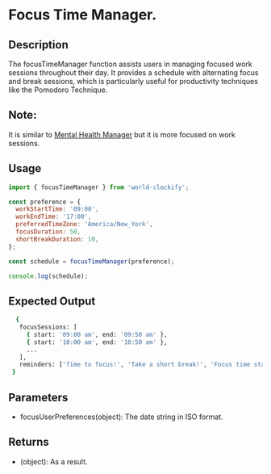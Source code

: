 # Focus Time Manager.

## Description

The focusTimeManager function assists users in managing focused work sessions throughout their day. It provides a schedule with alternating focus and break sessions, which is particularly useful for productivity techniques like the Pomodoro Technique.

## Note:

It is similar to [Mental Health Manager](./mentalHealth.md) but it is more focused on work sessions.

## Usage

```javascript
import { focusTimeManager } from 'world-clockify';

const preference = {
  workStartTime: '09:00',
  workEndTime: '17:00',
  preferredTimeZone: 'America/New_York',
  focusDuration: 50,
  shortBreakDuration: 10,
};

const schedule = focusTimeManager(preference);

console.log(schedule);
```

## Expected Output

```bash
  {
   focusSessions: [
     { start: '09:00 am', end: '09:50 am' },
     { start: '10:00 am', end: '10:50 am' },
     ...
   ],
   reminders: ['Time to focus!', 'Take a short break!', 'Focus time starts again soon!']
 }

```

## Parameters

- focusUserPreferences(object): The date string in ISO format.

## Returns

- (object): As a result.

